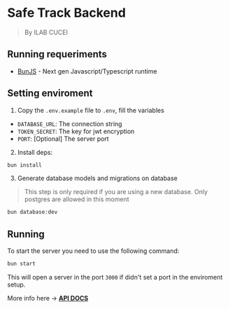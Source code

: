 # Safe Track Backend
> By ILAB CUCEI


## Running requeriments
* [BunJS](https://bun.sh) - Next gen Javascript/Typescript runtime

## Setting enviroment
1. Copy the `.env.example` file to `.env`, fill the variables
  * `DATABASE_URL`: The connection string 
  * `TOKEN_SECRET`: The key for jwt encryption
  * `PORT`: [Optional] The server port
2. Install deps:
```bash
bun install
```
3. Generate database models and migrations on database
> This step is only required if you are using a new database. Only postgres are allowed in this moment
```bash
bun database:dev
```

## Running
To start the server you need to use the following command:
```bash
bun start
```

This will open a server in the port `3000` if didn't set a port in the enviroment setup.

More info here -> [**API DOCS**](./docs/index.md)
